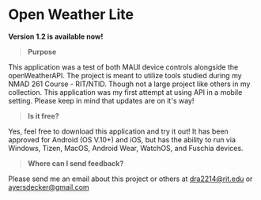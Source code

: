 # Open Weather Lite
**Version 1.2 is available now!**

> **Purpose**

This application was a test of both MAUI device controls alongside the openWeatherAPI. The project is meant to utilize tools studied during my NMAD 261 Course - RIT/NTID. Though not a large project like others in my collection. This application was my first attempt at using API in a mobile setting. Please keep in mind that updates are on it's way! 

> **Is it free?**

Yes, feel free to download this application and try it out! It has been approved for Android (OS V.10+) and iOS, but has the ability to run via Windows, Tizen, MacOS, Android Wear, WatchOS, and Fuschia devices.

> **Where can I send feedback?**

Please send me an email about this project or others at dra2214@rit.edu or ayersdecker@gmail.com
